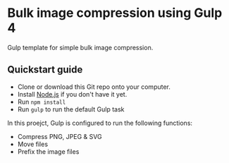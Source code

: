 # Bulk image compression using Gulp 4

Gulp template for simple bulk image compression.

## Quickstart guide

* Clone or download this Git repo onto your computer.
* Install [Node.js](https://nodejs.org/en/) if you don't have it yet.
* Run `npm install`
* Run `gulp` to run the default Gulp task

In this proejct, Gulp is configured to run the following functions:

* Compress PNG, JPEG & SVG
* Move files
* Prefix the image files

